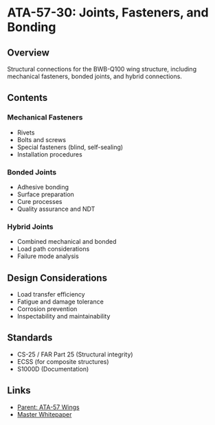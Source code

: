 # ATA-57-30: Joints, Fasteners, and Bonding

## Overview

Structural connections for the BWB-Q100 wing structure, including mechanical fasteners, bonded joints, and hybrid connections.

## Contents

### Mechanical Fasteners
- Rivets
- Bolts and screws
- Special fasteners (blind, self-sealing)
- Installation procedures

### Bonded Joints
- Adhesive bonding
- Surface preparation
- Cure processes
- Quality assurance and NDT

### Hybrid Joints
- Combined mechanical and bonded
- Load path considerations
- Failure mode analysis

## Design Considerations

- Load transfer efficiency
- Fatigue and damage tolerance
- Corrosion prevention
- Inspectability and maintainability

## Standards

- CS-25 / FAR Part 25 (Structural integrity)
- ECSS (for composite structures)
- S1000D (Documentation)

## Links

- [Parent: ATA-57 Wings](../)
- [Master Whitepaper](../../../../../../README.md)
